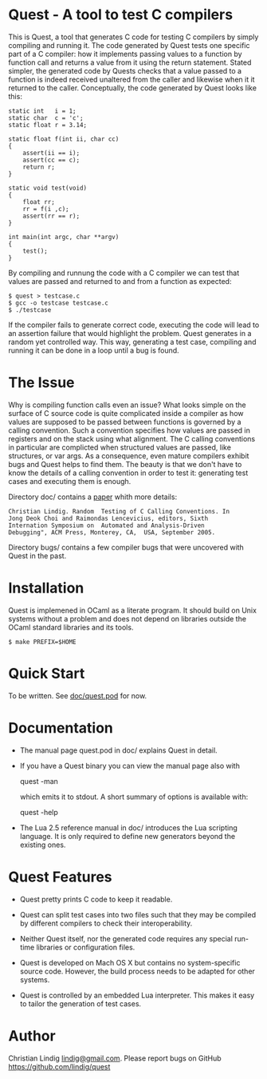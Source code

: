 
# Quest - A tool to test C compilers

This is Quest, a tool that generates C code for testing C compilers by
simply compiling and running it. The code generated by Quest tests one
specific part of a C compiler: how it implements passing values to a
function by function call and returns a value from it using the return
statement. Stated simpler, the generated code by Quests checks that a value
passed to a function is indeed received unaltered from the caller and
likewise when it it returned to the caller. Conceptually, the
code generated by Quest looks like this:

    static int   i = 1;
    static char  c = 'c'; 
    static float r = 3.14; 

    static float f(int ii, char cc)
    {
        assert(ii == i);
        assert(cc == c);
        return r;
    }

    static void test(void)
    {
        float rr;
        rr = f(i ,c);
        assert(rr == r); 
    }

    int main(int argc, char **argv)
    {
        test();
    }

By compiling and runnung the code with a C compiler we can test that values
are passed and returned to and from a function as expected:

    $ quest > testcase.c
    $ gcc -o testcase testcase.c
    $ ./testcase

If the compiler fails to generate correct code, executing the code will
lead to an assertion failure that would highlight the problem. Quest
generates in a random yet controlled way. This way, generating a test case,
compiling and running it can be done in a loop until a bug is found.

# The Issue

Why is compiling function calls even an issue? What looks simple on the
surface of C source code is quite complicated inside a compiler as how
values are supposed to be passed between functions is governed by a calling
convention. Such a convention specifies how values are passed in registers
and on the stack using what alignment. The C calling conventions in
particular are complicted when structured values are passed, like
structures, or var args.  As a consequence, even mature compilers exhibit
bugs and Quest helps to find them. The beauty is that we don't have to know
the details of a calling convention in order to test it: generating test
cases and executing them is enough. 

Directory doc/ contains a [paper](doc/lindig-aadebug-2005.pdf) whith more
details:

    Christian Lindig. Random  Testing of C Calling Conventions. In
    Jong Deok Choi and Raimondas Lencevicius, editors, Sixth
    Internation Symposium on  Automated and Analysis-Driven
    Debugging", ACM Press, Monterey, CA,  USA, September 2005. 

Directory bugs/ contains a few compiler bugs that were uncovered with Quest
in the past.

# Installation

Quest is implemened in OCaml as a literate program. It should build on Unix
systems without a problem and does not depend on libraries outside the
OCaml standard libraries and its tools.

    $ make PREFIX=$HOME

# Quick Start

To be written. See [doc/quest.pod](doc/quest.pod) for now.

# Documentation

* The manual page quest.pod in doc/ explains Quest in detail. 

* If you have a Quest binary you can view the manual page also with
    
    quest -man

  which emits it to stdout. A short summary of options is available
  with:
   
    quest -help

* The Lua 2.5 reference manual in doc/ introduces the Lua scripting
  language. It is only required to define new generators beyond the
  existing ones.

# Quest Features

* Quest pretty prints C code to keep it readable.

* Quest can split test cases into two files such that they may be
  compiled by different compilers to check their interoperability.

* Neither Quest itself, nor the generated code requires any special
  run-time libraries or configuration files. 

* Quest is developed on Mach OS X but contains no
  system-specific source code. However, the build process needs to be
  adapted for other systems.

* Quest is controlled by an embedded Lua interpreter. This makes it easy to
  tailor the generation of test cases.

# Author

Christian Lindig <lindig@gmail.com>. 
Please report bugs on GitHub https://github.com/lindig/quest

